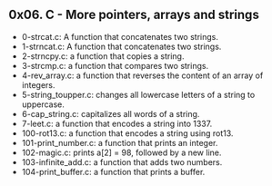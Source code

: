 ## 0x06. C - More pointers, arrays and strings
* 0-strcat.c: A function that concatenates two strings.
* 1-strncat.c: A function that concatenates two strings.
* 2-strncpy.c: a function that copies a string.
* 3-strcmp.c: a function that compares two strings.
* 4-rev_array.c:  a function that reverses the content of an array of integers.
* 5-string_toupper.c: changes all lowercase letters of a string to uppercase.
* 6-cap_string.c: capitalizes all words of a string.
* 7-leet.c: a function that encodes a string into 1337.
* 100-rot13.c:  a function that encodes a string using rot13.
* 101-print_number.c: a function that prints an integer.
* 102-magic.c: prints a[2] = 98, followed by a new line.
* 103-infinite_add.c: a function that adds two numbers.
* 104-print_buffer.c: a function that prints a buffer.
